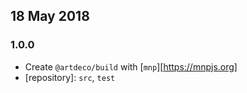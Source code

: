 ## 18 May 2018

### 1.0.0

- Create `@artdeco/build` with [`mnp`][https://mnpjs.org]
- [repository]: `src`, `test`
